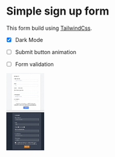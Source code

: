 # Simple sign up form 

This form build using [TailwindCss](https://tailwindcss.com/docs).

- [x] Dark Mode
- [ ] Submit button animation
- [ ] Form validation


<div class="row">
  <div class="column">
    <img src="screenshots/normal-mode.png" alt="Normal-Mode" width="100" height="100">
  </div>
  <div class="column">
    <img src="screenshots/dark-mode.png" alt="Dark-Mode" width="100" height="100">
  </div>
</div>
